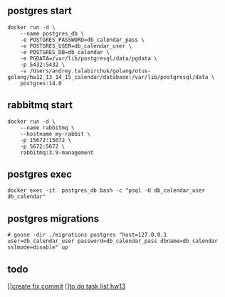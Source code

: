 ## postgres start
```
docker run -d \
    --name postgres_db \
    -e POSTGRES_PASSWORD=db_calendar_pass \
    -e POSTGRES_USER=db_calendar_user \
    -e POSTGRES_DB=db_calendar \
    -e PGDATA=/var/lib/postgresql/data/pgdata \
    -p 5432:5432 \
    -v /Users/andrey.talabirchuk/golang/otus-golang/hw12_13_14_15_calendar/database:/var/lib/postgresql/data \
    postgres:14.0
```
## rabbitmq start
```
docker run -d \
    --name rabbitmq \
    --hostname my-rabbit \
    -p 15672:15672 \
    -p 5672:5672 \
    rabbitmq:3.9-management
```
## postgres exec 
`docker exec -it  postgres_db bash -c "psql -U db_calendar_user db_calendar"`

## postgres migrations 
`# goose -dir ./migrations postgres "host=127.0.0.1 user=db_calendar_user password=db_calendar_pass dbname=db_calendar sslmode=disable" up`

## todo
[][create fix commit](https://github.com/avtalabirchuk/otus-golang/pull/16)
[][to do task list hw13](https://github.com/avtalabirchuk/otus-golang/pull/17)